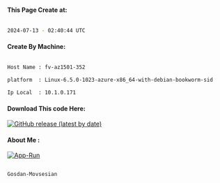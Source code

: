 
   
#### This Page Create at:

```bash

2024-07-13 - 02:40:44 UTC

```

#### Create By Machine:

```bash

Host Name : fv-az1501-352

platform  : Linux-6.5.0-1023-azure-x86_64-with-debian-bookworm-sid

Ip Local  : 10.1.0.171

```
#### Download This code Here:

[![GitHub release (latest by date)](https://img.shields.io/github/v/release/Gosdan-Movsesian/Gosdan?style=for-the-badge&label=Download)](https://github.com/Gosdan-Movsesian/Gosdan/releases) 

</p> 

#### About Me :

[![App-Run](https://github.com/Gosdan-Movsesian/Gosdan/actions/workflows/App-Run.yml/badge.svg)](https://github.com/Gosdan-Movsesian/Gosdan/actions/workflows/App-Run.yml)

```bash

Gosdan-Movsesian

```

